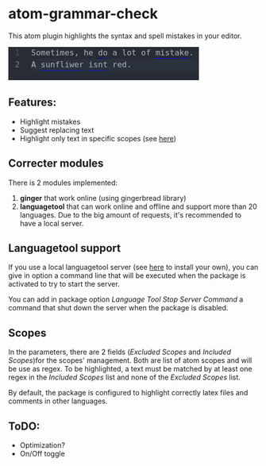 # atom-grammar-check

This atom plugin highlights the syntax and spell mistakes in your editor.

![Small illustration](ressources/demo.png)

## Features:

* Highlight mistakes
* Suggest replacing text
* Highlight only text in specific scopes (see [here](Scopes))

## Correcter modules

There is 2 modules implemented:

1. **ginger** that work online (using gingerbread library)
2. **languagetool** that can work online and offline and support more than 20 languages. Due to the big amount of
   requests, it's recommended to have a local server.

## Languagetool support

If you use a local languagetool server (see [here](https://dev.languagetool.org/http-server.html) to install your own),
you can give in option a command line that will be executed when the package is activated to try to start the server.

You can add in package option *Language Tool Stop Server Command* a command that shut down the server when the package is disabled.

## Scopes

In the parameters, there are 2 fields (*Excluded Scopes* and *Included Scopes*)for the scopes' management. Both are list
of atom scopes and will be use as regex. To be highlighted, a text must be matched by at least one regex in the 
*Included Scopes* list and none of the *Excluded Scopes* list.

By default, the package is configured to highlight correctly latex files and comments in other languages.

## ToDO:

* Optimization?
* On/Off toggle